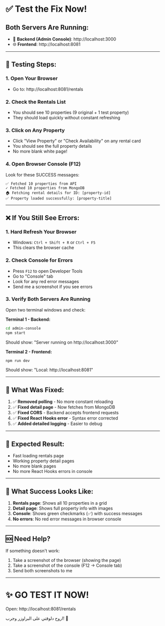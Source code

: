 # ✅ Test the Fix Now!

## Both Servers Are Running:
- 🔧 **Backend (Admin Console)**: http://localhost:3000
- 🌐 **Frontend**: http://localhost:8081

---

## 🧪 Testing Steps:

### 1. **Open Your Browser**
   - Go to: http://localhost:8081/rentals

### 2. **Check the Rentals List**
   - You should see 10 properties (9 original + 1 test property)
   - They should load quickly without constant refreshing

### 3. **Click on Any Property**
   - Click "View Property" or "Check Availability" on any rental card
   - You should see the full property details
   - No more blank white page!

### 4. **Open Browser Console (F12)**
   Look for these SUCCESS messages:
   ```
   ✅ Fetched 10 properties from API
   ✓ Fetched 10 properties from MongoDB
   🏠 Fetching rental details for ID: [property-id]
   ✅ Property loaded successfully: [property-title]
   ```

---

## ❌ If You Still See Errors:

### 1. **Hard Refresh Your Browser**
   - Windows: `Ctrl + Shift + R` or `Ctrl + F5`
   - This clears the browser cache

### 2. **Check Console for Errors**
   - Press `F12` to open Developer Tools
   - Go to "Console" tab
   - Look for any red error messages
   - Send me a screenshot if you see errors

### 3. **Verify Both Servers Are Running**
   Open two terminal windows and check:
   
   **Terminal 1 - Backend:**
   ```bash
   cd admin-console
   npm start
   ```
   Should show: "Server running on http://localhost:3000"
   
   **Terminal 2 - Frontend:**
   ```bash
   npm run dev
   ```
   Should show: "Local: http://localhost:8081"

---

## 🎯 What Was Fixed:

1. ✅ **Removed polling** - No more constant reloading
2. ✅ **Fixed detail page** - Now fetches from MongoDB
3. ✅ **Fixed CORS** - Backend accepts frontend requests
4. ✅ **Fixed React Hooks error** - Syntax error corrected
5. ✅ **Added detailed logging** - Easier to debug

---

## 🚀 Expected Result:
- Fast loading rentals page
- Working property detail pages
- No more blank pages
- No more React Hooks errors in console

---

## 📸 What Success Looks Like:
1. **Rentals page**: Shows all 10 properties in a grid
2. **Detail page**: Shows full property info with images
3. **Console**: Shows green checkmarks (✅) with success messages
4. **No errors**: No red error messages in browser console

---

## 🆘 Need Help?
If something doesn't work:
1. Take a screenshot of the browser (showing the page)
2. Take a screenshot of the console (F12 → Console tab)
3. Send both screenshots to me

---

# ✨ GO TEST IT NOW!
Open: http://localhost:8081/rentals

اروح دلوقتي على البراوزر وجرب! 🎉

